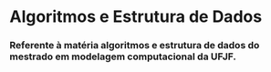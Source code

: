 # Algoritmos e Estrutura de Dados

### Referente à matéria algoritmos e estrutura de dados do mestrado em modelagem computacional da UFJF.
